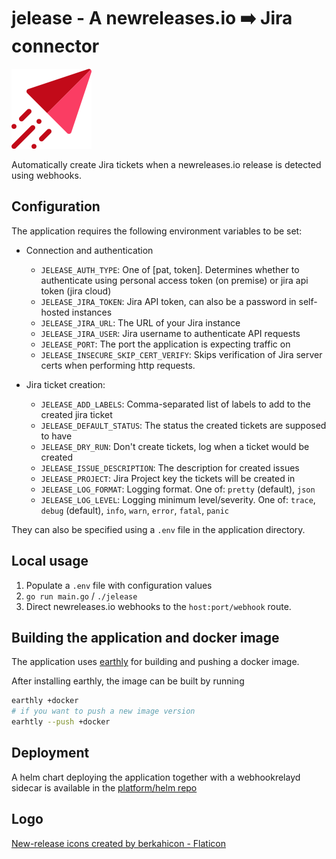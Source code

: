 # jelease - A newreleases.io ➡️ Jira connector

![logo](./docs/new-release-128.png)

Automatically create Jira tickets when a newreleases.io release
is detected using webhooks.

## Configuration

The application requires the following environment variables to be set:
- Connection and authentication

  - `JELEASE_AUTH_TYPE`: One of [pat, token]. Determines whether to authenticate using personal access token (on premise) or jira api token (jira cloud)
  - `JELEASE_JIRA_TOKEN`: Jira API token, can also be a password in self-hosted instances
  - `JELEASE_JIRA_URL`: The URL of your Jira instance
  - `JELEASE_JIRA_USER`: Jira username to authenticate API requests
  - `JELEASE_PORT`: The port the application is expecting traffic on
  - `JELEASE_INSECURE_SKIP_CERT_VERIFY`: Skips verification of Jira server certs when performing http requests.
- Jira ticket creation:
  - `JELEASE_ADD_LABELS`: Comma-separated list of labels to add to the created jira ticket
  - `JELEASE_DEFAULT_STATUS`: The status the created tickets are supposed to have
  - `JELEASE_DRY_RUN`: Don't create tickets, log when a ticket would be created
  - `JELEASE_ISSUE_DESCRIPTION`: The description for created issues
  - `JELEASE_PROJECT`: Jira Project key the tickets will be created in
  - `JELEASE_LOG_FORMAT`: Logging format. One of: `pretty` (default), `json`
  - `JELEASE_LOG_LEVEL`: Logging minimum level/severity. One of: `trace`, `debug` (default), `info`, `warn`, `error`, `fatal`, `panic`

They can also be specified using a `.env` file in the application directory.

## Local usage

1. Populate a `.env` file with configuration values
2. `go run main.go` / `./jelease`
3. Direct newreleases.io webhooks to the `host:port/webhook` route.

## Building the application and docker image

The application uses [earthly](https://earthly.dev/get-earthly) for building
and pushing a docker image.

After installing earthly, the image can be built by running

```bash
earthly +docker
# if you want to push a new image version
earhtly --push +docker
```

## Deployment

A helm chart deploying the application together with a webhookrelayd sidecar
is available in the
[platform/helm repo](https://github.2rioffice.com/platform/helm/tree/master/charts/jelease)

## Logo

[New-release icons created by berkahicon - Flaticon](https://www.flaticon.com/free-icons/new-release)
